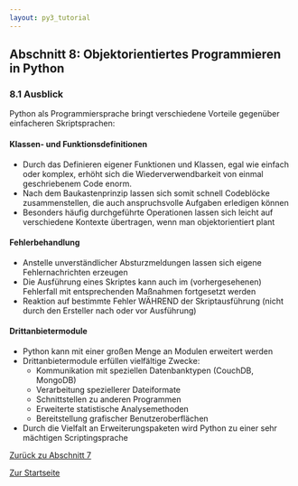 ```yaml
---
layout: py3_tutorial
---
```


## Abschnitt 8: Objektorientiertes Programmieren in Python

### 8.1 Ausblick

Python als Programmiersprache bringt verschiedene Vorteile gegenüber einfacheren Skriptsprachen:

#### Klassen- und Funktionsdefinitionen

* Durch das Definieren eigener Funktionen und Klassen, egal wie einfach oder komplex, erhöht sich die
  Wiederverwendbarkeit von einmal geschriebenem Code enorm.
* Nach dem Baukastenprinzip lassen sich somit schnell Codeblöcke zusammenstellen, die auch anspruchsvolle Aufgaben
  erledigen können
* Besonders häufig durchgeführte Operationen lassen sich leicht auf verschiedene Kontexte übertragen, wenn man
  objektorientiert plant

#### Fehlerbehandlung

* Anstelle unverständlicher Absturzmeldungen lassen sich eigene Fehlernachrichten erzeugen
* Die Ausführung eines Skriptes kann auch im (vorhergesehenen) Fehlerfall mit entsprechenden Maßnahmen fortgesetzt
  werden
* Reaktion auf bestimmte Fehler WÄHREND der Skriptausführung (nicht durch den Ersteller nach oder vor Ausführung)

#### Drittanbietermodule

* Python kann mit einer großen Menge an Modulen erweitert werden
* Drittanbietermodule erfüllen vielfältige Zwecke:
    * Kommunikation mit speziellen Datenbanktypen (CouchDB, MongoDB)
    * Verarbeitung speziellerer Dateiformate
    * Schnittstellen zu anderen Programmen
    * Erweiterte statistische Analysemethoden
    * Bereitstellung grafischer Benutzeroberflächen
* Durch die Vielfalt an Erweiterungspaketen wird Python zu einer sehr mächtigen Scriptingsprache

<div class="d-grid gap-2 d-md-block">
  <a href="part7" class="btn btn-secondary btn-sm" tabindex="1" role="button" aria-disabled="true">Zurück zu Abschnitt 7</a>

  <a href="../py3-tutorial" class="btn btn-secondary btn-sm" tabindex="2" role="button" aria-disabled="true">Zur Startseite</a>
</div>
